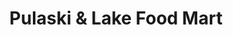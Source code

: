 ---
title: "Pulaski & Lake Food Mart"
url: /chicago/pulaski-und-lake-food-mart/
shop: Lebensmittel
---